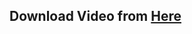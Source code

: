 <h2>Download Video from <a href="https://drive.google.com/file/d/1X_AdL_D4iQ7gyVJHnUDKoMWezPZYQ9Q3/view?usp=sharing" target="_blank">Here</a></h2>
